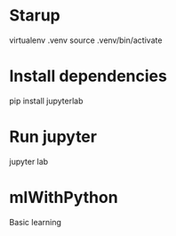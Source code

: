 # Starup

virtualenv .venv
source .venv/bin/activate

# Install dependencies

pip install jupyterlab

# Run jupyter
jupyter lab
# mlWithPython
Basic learning
